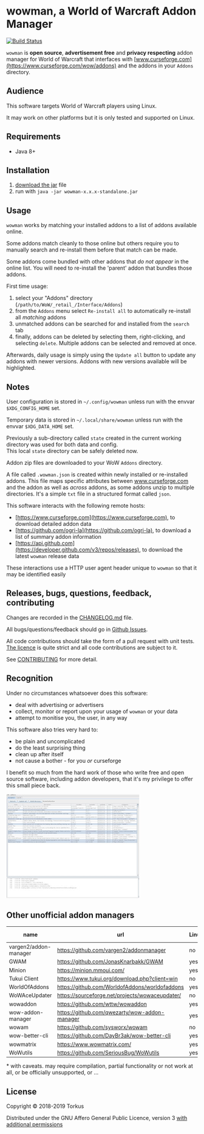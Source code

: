# wowman, a World of Warcraft Addon Manager

[![Build Status](https://travis-ci.org/ogri-la/wowman.svg?branch=master)](https://travis-ci.org/ogri-la/wowman)

`wowman` is **open source**, **advertisement free** and **privacy respecting** addon manager for World of Warcraft that 
interfaces with [www.curseforge.com](https://www.curseforge.com/wow/addons) and the addons in your `Addons` directory.

## Audience

This software targets World of Warcraft players using Linux.

It may work on other platforms but it is only tested and supported on Linux.

## Requirements

* Java 8+

## Installation

1. [download the jar](https://github.com/ogri-la/wowman/releases/download/0.4.0/wowman-0.4.0-standalone.jar) file
2. run with `java -jar wowman-x.x.x-standalone.jar`

## Usage

`wowman` works by matching your installed addons to a list of addons available online.

Some addons match cleanly to those online but others require you to manually search and re-install them before that 
match can be made.

Some addons come bundled with other addons that *do not appear* in the online list. You will need to re-install the 
'parent' addon that bundles those addons.

First time usage:

1. select your "Addons" directory (`/path/to/WoW/_retail_/Interface/Addons`)
2. from the `Addons` menu select `Re-install all` to automatically re-install all *matching* addons
3. unmatched addons can be searched for and installed from the `search` tab
4. finally, addons can be deleted by selecting them, right-clicking, and selecting `delete`. Multiple addons can be 
selected and removed at once.

Afterwards, daily usage is simply using the `Update all` button to update any addons with newer versions. 
Addons with new versions available will be highlighted.

## Notes

User configuration is stored in `~/.config/wowman` unless run with the envvar `$XDG_CONFIG_HOME` set.

Temporary data is stored in `~/.local/share/wowman` unless run with the envvar `$XDG_DATA_HOME` set.

Previously a sub-directory called `state` created in the current working directory was used for both data and config.  
This local `state` directory can be safely deleted now.

Addon zip files are downloaded to your WoW `Addons` directory.

A file called `.wowman.json` is created within newly installed or re-installed addons. This file maps specific 
attributes between www.curseforge.com and the addon as well as *across* addons, as some addons unzip to multiple 
directories. It's a simple `txt` file in a structured format called `json`.

This software interacts with the following remote hosts:

* [https://www.curseforge.com](https://www.curseforge.com), to download detailed addon data
* [https://github.com/ogri-la](https://github.com/ogri-la), to download a list of summary addon information
* [https://api.github.com](https://developer.github.com/v3/repos/releases), to download the latest `wowman` release data

These interactions use a HTTP user agent header unique to `wowman` so that it may be identified easily

## Releases, bugs, questions, feedback, contributing

Changes are recorded in the [CHANGELOG.md](CHANGELOG.md) file.

All bugs/questions/feedback should go in [Github Issues](https://github.com/ogri-la/wowman/issues).

All code contributions should take the form of a pull request with unit tests.  
[The licence](LICENCE.txt) is quite strict and all code contributions are subject to it.

See [CONTRIBUTING](CONTRIBUTING.md) for more detail.

## Recognition

Under no circumstances whatsoever does this software:

* deal with advertising or advertisers
* collect, monitor or report upon your usage of `wowman` or your data
* attempt to monitise you, the user, in any way

This software also tries very hard to:

* be plain and uncomplicated
* do the least surprising thing
* clean up after itself
* not cause a bother - for you *or* curseforge

I benefit so much from the hard work of those who write free and open source software, including addon developers, 
that it's my privilege to offer this small piece back.

[![wowman version 0.3.0](screenshot-0.3.0-thumbnail.jpg)](screenshot-0.3.0.png?raw=true)

## Other unofficial addon managers

| name                  | url                                             | Linux | Mac  | Windows | maintained? | f/oss? | source available? | 
|-----------------------|-------------------------------------------------|-------|------|---------|-------------|--------|-------------------| 
| vargen2/addon-manager | https://github.com/vargen2/addonmanager         | no    | no   | yes     | no          | no     | yes               | 
| GWAM                  | https://github.com/JonasKnarbakk/GWAM           | yes*  | yes* | yes*    | yes         | yes    | yes               | 
| Minion                | https://minion.mmoui.com/                       | yes*  | yes  | yes     | yes         | no     | no                | 
| Tukui Client          | https://www.tukui.org/download.php?client=win   | no    | no   | yes     | yes         | no     | no                | 
| WorldOfAddons         | https://github.com/WorldofAddons/worldofaddons  | yes*  | yes* | yes     | yes         | yes    | yes               | 
| WoWAceUpdater         | https://sourceforge.net/projects/wowaceupdater/ | no    | no   | yes     | no          | yes    | yes               | 
| wowaddon              | https://github.com/wttw/wowaddon                | yes   | yes  | yes     | no          | yes    | yes               | 
| wow-addon-manager     | https://github.com/qwezarty/wow-addon-manager   | yes*  | no   | no      | yes         | yes    | yes               | 
| wowam                 | https://github.com/sysworx/wowam                | no    | yes  | yes     | no          | no     | yes               | 
| wow-better-cli        | https://github.com/DayBr3ak/wow-better-cli      | yes*  | yes* | yes*    | no          | yes    | yes               | 
| wowmatrix             | https://www.wowmatrix.com/                      | yes   | yes  | yes     | yes         | no     | no                | 
| WoWutils              | https://github.com/SeriousBug/WoWutils          | yes   | no   | no      | no          | yes    | yes               | 

\* with caveats. may require compilation, partial functionality or not work at all, or be officially unsupported, or ...

## License

Copyright © 2018-2019 Torkus

Distributed under the GNU Affero General Public Licence, version 3 [with additional permissions](LICENCE.txt#L665)
